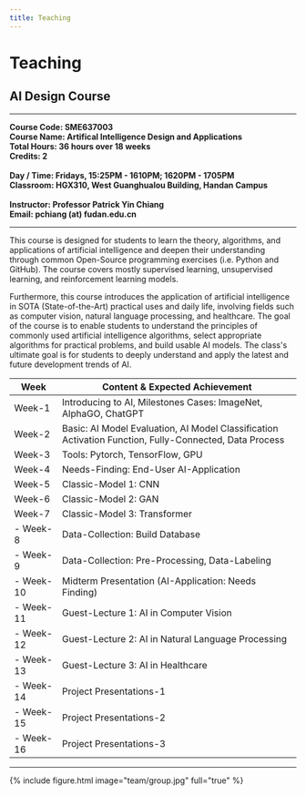 ```yaml
---
title: Teaching
---
```


# <i class="fas fa-feather-alt"></i>Teaching

## AI Design Course
<hr>
<b>
Course Code: SME637003 
<br>Course Name: Artifical Intelligence Design and Applications 
<br>Total Hours: 36 hours over 18 weeks
<br>Credits: 2 
<br>
<br>Day / Time: Fridays, 15:25PM - 1610PM; 1620PM - 1705PM
<br>Classroom: HGX310, West Guanghualou Building, Handan Campus
<br>
<br>Instructor: Professor Patrick Yin Chiang
<br>Email: pchiang (at) fudan.edu.cn
</b>
  <br>
  <hr>

This course is designed for students to learn the theory, algorithms, and applications of artificial intelligence and deepen their understanding through common Open-Source programming exercises (i.e. Python and GitHub). The course covers mostly supervised learning, unsupervised learning, and reinforcement learning models. 

Furthermore, this course introduces the application of artificial intelligence in SOTA (State-of-the-Art) practical uses and daily life, involving fields such as computer vision, natural language processing, and healthcare. The goal of the course is to enable students to understand the principles of commonly used artificial intelligence algorithms, select appropriate algorithms for practical problems, and build usable AI models. The class's ultimate goal is for students to deeply understand and apply the latest and future development trends of AI.

|Week              | Content & Expected Achievement                                   |
|----------|---------------------------------------------------|
| Week-1 | Introducing to AI, Milestones Cases: ImageNet, AlphaGO, ChatGPT |
| Week-2 | Basic: AI Model Evaluation, AI Model Classification Activation Function, Fully-Connected, Data Process |
| Week-3 | Tools: Pytorch, TensorFlow, GPU |
| Week-4 | Needs-Finding: End-User AI-Application |
| Week-5 | Classic-Model 1: CNN |
| Week-6 | Classic-Model 2: GAN |
| Week-7 | Classic-Model 3: Transformer |
| - Week-8 | Data-Collection: Build Database |
| - Week-9 | Data-Collection: Pre-Processing, Data-Labeling |
| - Week-10 | Midterm Presentation (AI-Application: Needs Finding) |
| - Week-11 | Guest-Lecture 1: AI in Computer Vision |
| - Week-12 | Guest-Lecture 2: AI in Natural Language Processing |
| - Week-13 | Guest-Lecture 3: AI in Healthcare |
| - Week-14 | Project Presentations-1 |
| - Week-15 | Project Presentations-2 |
| - Week-16 | Project Presentations-3 |

<!-- ### Undergraduate

#### Agency and Awards

### Graduate
#### Agency and Awards



### Postdoctoral
#### Agency and Awards -->


---

{% include figure.html image="team/group.jpg" full="true" %}
